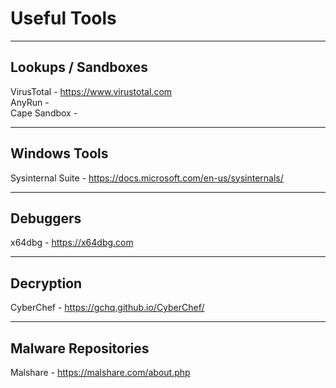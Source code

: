 # Useful Tools
---

## Lookups / Sandboxes

VirusTotal - https://www.virustotal.com  
AnyRun -   
Cape Sandbox - 

---

## Windows Tools

Sysinternal Suite - https://docs.microsoft.com/en-us/sysinternals/

---

## Debuggers

x64dbg - https://x64dbg.com

---

## Decryption

CyberChef - https://gchq.github.io/CyberChef/

---

## Malware Repositories

Malshare - https://malshare.com/about.php

